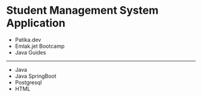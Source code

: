 # Student Management System Application 

* Patika.dev
* Emlak.jet Bootcamp
* Java Guides

<hr>
 
* Java
* Java SpringBoot
* Postgresql
* HTML

  
